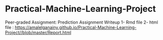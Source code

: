 # Practical-Machine-Learning-Project
Peer-graded Assignment: Prediction Assignment Writeup
1- Rmd file
2- html file : https://amalelganainy.github.io/Practical-Machine-Learning-Project//blob/master/Report.html

